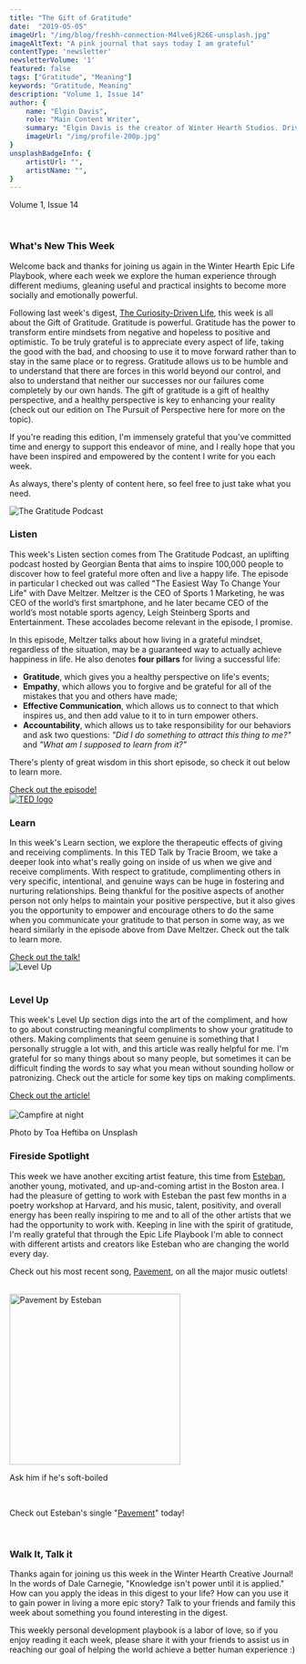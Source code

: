 ```yaml
---
title: "The Gift of Gratitude"
date:  "2019-05-05"
imageUrl: "/img/blog/freshh-connection-M4lve6jR26E-unsplash.jpg"
imageAltText: "A pink journal that says today I am grateful"
contentType: 'newsletter'
newsletterVolume: '1'
featured: false
tags: ["Gratitude", "Meaning"]
keywords: "Gratitude, Meaning"
description: "Volume 1, Issue 14"
author: {
    name: "Elgin Davis",
    role: "Main Content Writer",
    summary: "Elgin Davis is the creator of Winter Hearth Studios. Driven by a passionate spirit and boundless curiosity, Davis' work seeks to explore the depths of humanity and what it might look like to live a hyper-meaningful existence here on earth.",
    imageUrl: "/img/profile-200p.jpg" 
}
unsplashBadgeInfo: {
    artistUrl: "",
    artistName: "",
}
---
```


Volume 1, Issue 14

<br>

### What's New This Week
Welcome back and thanks for joining us again in the Winter Hearth Epic Life Playbook, where each week we explore the human experience through different mediums, gleaning useful and practical insights to become more socially and emotionally powerful. 

Following last week's digest, [The Curiosity-Driven Life](/newsletters/volume-1/curiosity-driven-life), this week is all about the Gift of Gratitude. Gratitude is powerful. Gratitude has the power to transform entire mindsets from negative and hopeless to positive and optimistic. To be truly grateful is to appreciate every aspect of life, taking the good with the bad, and choosing to use it to move forward rather than to stay in the same place or to regress. Gratitude allows us to be humble and to understand that there are forces in this world beyond our control, and also to understand that neither our successes nor our failures come completely by our own hands. The gift of gratitude is a gift of healthy perspective, and a healthy perspective is key to enhancing your reality (check out our edition on The Pursuit of Perspective here for more on the topic).

If you're reading this edition, I'm immensely grateful that you've committed time and energy to support this endeavor of mine, and I really hope that you have been inspired and empowered by the content I write for you each week.

As always, there's plenty of content here, so feel free to just take what you need.

<div class='text-center pt-20 pb-20'>
    <img src='https://gallery.mailchimp.com/82935dc1a750f772912d12316/images/53fafea0-4f19-447c-90b0-a82cd8cdf767.jpeg' alt='The Gratitude Podcast'>
</div>


### Listen
 
This week's Listen section comes from The Gratitude Podcast, an uplifting podcast hosted by Georgian Benta that aims to inspire 100,000 people to discover how to feel grateful more often and live a happy life. The episode in particular I checked out was called "The Easiest Way To Change Your Life" with Dave Meltzer. Meltzer is the CEO of Sports 1 Marketing, he was CEO of the world’s first smartphone, and he later became CEO of the world’s most notable sports agency, Leigh Steinberg Sports and Entertainment. These accolades become relevant in the episode, I promise.

In this episode, Meltzer talks about how living in a grateful mindset, regardless of the situation, may be a guaranteed way to actually achieve happiness in life. He also denotes **four pillars** for living a successful life: 
- **Gratitude**, which gives you a healthy perspective on life's events; 
- **Empathy**, which allows you to forgive and be grateful for all of the mistakes that you and others have made; 
- **Effective Communication**, which allows us to connect to that which inspires us, and then add value to it to in turn empower others. 
- **Accountability**, which allows us to take responsibility for our behaviors and ask two questions: *"Did I do something to attract this thing to me?"* and *"What am I supposed to learn from it?"*


There's plenty of great wisdom in this short episode, so check it out below to learn more.

<div class='text-center pt-20 pb-20'>
    <a rel='noopener noreferrer' class='primary-btn' href='https://castbox.fm/episode/The-Easiest-Way-To-Change-Your-Life-Dave-Meltzer-id1472375-id147055371
'> Check out the episode!</a>
</div>

<div class='text-center pt-20 pb-20'>
    <a rel='noopener noreferrer' target='_blank' href='https://ideas.ted.com/why-we-should-say-no-to-positivity-and-yes-to-our-negative-emotions/'>
        <img src='https://gallery.mailchimp.com/82935dc1a750f772912d12316/images/7562a1b3-fe3f-4a93-835a-9d349ccb5f3d.png' alt='TED logo'>
    </a>
</div>

### Learn
 
In this week's Learn section, we explore the therapeutic effects of giving and receiving compliments. In this TED Talk by Tracie Broom, we take a deeper look into what's really going on inside of us when we give and receive compliments. With respect to gratitude, complimenting others in very specific, intentional, and genuine ways can be huge in fostering and nurturing relationships. Being thankful for the positive aspects of another person not only helps to maintain your positive perspective, but it also gives you the opportunity to empower and encourage others to do the same when you communicate your gratitude to that person in some way, as we heard similarly in the episode above from Dave Meltzer. Check out the talk to learn more.

<div class='text-center pt-20 pb-20'>
    <a rel='noopener noreferrer' class='primary-btn' href='https://www.youtube.com/watch?v=rzNWyfeq6JA'> Check out the talk!</a>
</div>


<div class='text-center pt-20 pb-20'>
    <img src='https://gallery.mailchimp.com/82935dc1a750f772912d12316/images/70851790-9a7c-4f5b-834d-7207335fe488.gif' alt='Level Up'>
</div>
<br>

### Level Up
 
This week's Level Up section digs into the art of the compliment, and how to go about constructing meaningful compliments to show your gratitude to others. Making compliments that seem genuine is something that I personally struggle a lot with, and this article was really helpful for me. I'm grateful for so many things about so many people, but sometimes it can be difficult finding the words to say what you mean without sounding hollow or patronizing. Check out the article for some key tips on making compliments.
 
<div class='text-center pt-20 pb-20'>
    <a rel='noopener noreferrer' class='primary-btn' href='https://www.huffpost.com/entry/conscious-relationships_n_5062756'> Check out the article!</a>
</div>


<br>

<div class='text-center pt-20 pb-20'>
    <img src='https://gallery.mailchimp.com/82935dc1a750f772912d12316/images/44635994-05b0-4f93-9110-f4c83f8bf9d9.jpg' alt='Campfire at night'/>
    <p class="photo-credit"> 
        Photo by Toa Heftiba on Unsplash
    </p>
</div>

### Fireside Spotlight

This week we have another exciting artist feature, this time from [Esteban](https://open.spotify.com/artist/6LWaCBkJRURey6t09EbgRr), another young, motivated, and up-and-coming artist in the Boston area. I had the pleasure of getting to work with Esteban the past few months in a poetry workshop at Harvard, and his music, talent, positivity, and overall energy has been really inspiring to me and to all of the other artists that we had the opportunity to work with. Keeping in line with the spirit of gratitude, I'm really grateful that through the Epic Life Playbook I'm able to connect with different artists and creators like Esteban who are changing the world every day.

Check out his most recent song, [Pavement](https://song.link/i/1460504941), on all the major music outlets!

<br>
<div class='text-center pt-20 pb-20'>
    <a rel='noopener noreferrer' target='_blank' href='https://song.link/i/1460504941'>
        <img height=300 src='https://gallery.mailchimp.com/82935dc1a750f772912d12316/images/552da105-0f2c-47db-94a4-83d9862bb1e2.jpg' alt='Pavement by Esteban'/>
    </a>
    <p>Ask him if he's soft-boiled</p>
</div>
<br>

Check out Esteban's single "[Pavement](https://song.link/i/1460504941)" today!

<br>

### Walk It, Talk it

Thanks again for joining us this week in the Winter Hearth Creative Journal! In the words of Dale Carnegie, "Knowledge isn't power until it is applied." How can you apply the ideas in this digest to your life? How can you use it to gain power in living a more epic story? Talk to your friends and family this week about something you found interesting in the digest.

This weekly personal development playbook is a labor of love, so if you enjoy reading it each week, please share it with your friends to assist us in reaching our goal of helping the world achieve a better human experience :)